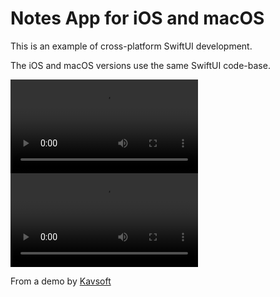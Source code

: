 # Notes App for iOS and macOS

This is an example of cross-platform SwiftUI development. 

The iOS and macOS versions use the same SwiftUI code-base. 

![](NotesiOS.mov)
![](NotesMac.mov)

From a demo by [Kavsoft](https://youtu.be/z48rVDlbyG8)
